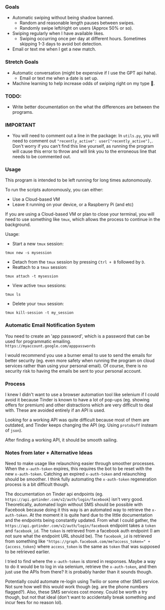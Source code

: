 ### Goals

- Automatic swiping without being shadow banned.
    - Random and reasonable length pauses between swipes.
    - Randomly swipe left/right on users (Approx 50% or so).
- Swiping regularly when I have available likes.
    - Swiping occurring once per day at different hours. Sometimes skipping 1-3 days to avoid bot detection.
- Email or text me when I get a new match.

### Stretch Goals

- Automatic conversation (might be expensive if I use the GPT api haha).
    - Email or text me when a date is set up.
- Machine learning to help increase odds of swiping right on my type 🥺.

### TODO:
- Write better documentation on the what the differences are between the programs.

### IMPORTANT

- You will need to comment out a line in the package: In `utils.py`, you will need to comment out `"recently_active": user["recently_active"],`. Don't worry if you can't find this line yourself, as running the program will cause this error to throw and will link you to the erroneous line that needs to be commented out.

### Usage

This program is intended to be left running for long times autonomously.

To run the scripts autonomously, you can either:
- Use a Cloud-based VM
- Leave it running on your device, or a Raspberry Pi (and etc)

If you are using a Cloud-based VM or plan to close your terminal, you will need to use something like `tmux`, which allows the process to continue in the background.

Usage:

- Start a new `tmux` session:
```
tmux new -s mysession
```
- Detach from the `tmux` session by pressing `Ctrl + B` followed by `D`.
- Reattach to a `tmux` session:
```
tmux attach -t mysession
```
- View active `tmux` sessions:
```
tmux ls
```
- Delete your `tmux` session:
```
tmux kill-session -t my_session
```

### Automatic Email Notification System

You need to create an 'app password', which is a password that can be used for programmatic emailing.
`https://myaccount.google.com/apppasswords`

I would recommend you use a burner email to use to send the emails for better security (eg. even more safety when running the program on cloud services rather than using your personal email). Of course, there is no security risk to having the emails be sent to your personal account.

### Process

I knew I didn't want to use a browser automation tool like selenium if I could avoid it because Tinder is known to have a lot of pop-ups (eg. showing offers for premium) and other distractions which are very difficult to deal with. These are avoided entirely if an API is used. 

Looking for a working API was quite difficult because most of them are outdated, and Tinder keeps changing the API (eg. Using `protobuff` insteam of `json`). 

After finding a working API, it should be smooth sailing.

### Notes from later + Alternative Ideas

Need to make usage like relaunching easier through smoother processes. When the `x-auth-token` expires, this requires the bot to be reset with the 
new `x-auth-token`. Catching an expired `x-auth-token` and relaunching should be smoother. I think fully automating the `x-auth-token` regeneration 
process is a bit difficult though. 

The documentation on Tinder api endpoints (eg. `https://api.gotinder.com/v2/auth/login/facebook`) isn't very good. Theoretically, automated login without SMS should be possible with Facebook because doing it this way is an automated way to retrieve the `x-auth-token`. At the moment it is quite hard due to the little documentation and the endpoints being constantly updated. From what I could gather, the `https://api.gotinder.com/v2/auth/login/facebook` endpoint takes a `token` and `facebook_id`. The `token` is retrieved from a facebook auth endpoint (I am not sure what the endpoint URL should be). The `facebook_id` is retrieved from something like `"https://graph.facebook.com/me?access_token=" + {access_token}` where `access_token` is the same as `token` that was supposed to be retrieved earlier.

I tried to find where the `x-auth-token` is stored in responses. Maybe a way to do it would be to log in via selenium, retrieve the `x-auth-token`, and then just use the APIs from there? It is probably harder than it sounds though.

Potentially could automate re-login using Twilio or some other SMS service. Not sure how well this would work though (eg. are the phone numbers flagged?). Also, these SMS services cost money.
Could be worth a try though, but not that ideal (don't want to accidentally break something and incur fees for no reason lol).